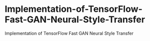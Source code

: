 # Implementation-of-TensorFlow-Fast-GAN-Neural-Style-Transfer
Implementation of TensorFlow Fast GAN Neural Style Transfer 
